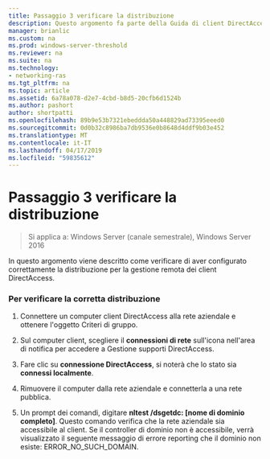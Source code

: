 ```yaml
---
title: Passaggio 3 verificare la distribuzione
description: Questo argomento fa parte della Guida di client DirectAccess di gestire in remoto in Windows Server 2016.
manager: brianlic
ms.custom: na
ms.prod: windows-server-threshold
ms.reviewer: na
ms.suite: na
ms.technology:
- networking-ras
ms.tgt_pltfrm: na
ms.topic: article
ms.assetid: 6a78a078-d2e7-4cbd-b8d5-20cfb6d1524b
ms.author: pashort
author: shortpatti
ms.openlocfilehash: 89b9e53b7321ebeddda50a448829ad73395eeed0
ms.sourcegitcommit: 0d0b32c8986ba7db9536e0b8648d4ddf9b03e452
ms.translationtype: MT
ms.contentlocale: it-IT
ms.lasthandoff: 04/17/2019
ms.locfileid: "59835612"
---
```

# <a name="step-3-verify-the-deployment"></a>Passaggio 3 verificare la distribuzione

>Si applica a: Windows Server (canale semestrale), Windows Server 2016

In questo argomento viene descritto come verificare di aver configurato correttamente la distribuzione per la gestione remota dei client DirectAccess.  
  
### <a name="to-verify-proper-deployment"></a>Per verificare la corretta distribuzione  
  
1.  Connettere un computer client DirectAccess alla rete aziendale e ottenere l'oggetto Criteri di gruppo.  
  
2.  Sul computer client, scegliere il **connessioni di rete** sull'icona nell'area di notifica per accedere a Gestione supporti DirectAccess.  
  
3.  Fare clic su **connessione DirectAccess**, si noterà che lo stato sia **connessi localmente**.  
  
4.  Rimuovere il computer dalla rete aziendale e connetterla a una rete pubblica.  
  
5.  Un prompt dei comandi, digitare **nltest /dsgetdc: [nome di dominio completo]**. Questo comando verifica che la rete aziendale sia accessibile al client. Se il controller di dominio non è accessibile, verrà visualizzato il seguente messaggio di errore reporting che il dominio non esiste: ERROR_NO_SUCH_DOMAIN.  
  


